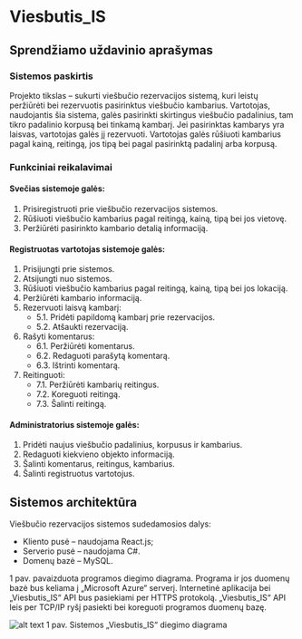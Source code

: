 # Viesbutis_IS
## Sprendžiamo uždavinio aprašymas
### Sistemos paskirtis

Projekto tikslas – sukurti viešbučio rezervacijos sistemą, kuri leistų peržiūrėti bei rezervuotis pasirinktus viešbučio kambarius.
Vartotojas, naudojantis šia sistema, galės pasirinkti skirtingus viešbučio padalinius, tam tikro padalinio korpusą bei tinkamą kambarį. Jei pasirinktas kambarys yra laisvas, vartotojas galės jį rezervuoti. Vartotojas galės rūšiuoti kambarius pagal kainą, reitingą, jos tipą bei pagal pasirinktą padalinį arba korpusą.
### Funkciniai reikalavimai

#### Svečias sistemoje galės:
1.	Prisiregistruoti prie viešbučio rezervacijos sistemos.
2.	Rūšiuoti viešbučio kambarius pagal reitingą, kainą, tipą bei jos vietovę.
3.	Peržiūrėti pasirinkto kambario detalią informaciją.
#### Registruotas vartotojas sistemoje galės:
1.	Prisijungti prie sistemos.
2.	Atsijungti nuo sistemos.
3.	Rūšiuoti viešbučio kambarius pagal reitingą, kainą, tipą bei jos lokaciją.
4.	Peržiūrėti kambario informaciją.
5.	Rezervuoti laisvą kambarį:
     * 5.1.	Pridėti papildomą kambarį prie rezervacijos.
     * 5.2.	Atšaukti rezervaciją.
6.	Rašyti komentarus:
     * 6.1.	Peržiūrėti komentarus.
     * 6.2.	Redaguoti parašytą komentarą.
     * 6.3.	Ištrinti komentarą.
7.	Reitinguoti:
     * 7.1.	Peržiūrėti kambarių reitingus.
     * 7.2.	Koreguoti reitingą.
     * 7.3.	Šalinti reitingą.
#### Administratorius sistemoje galės:
1.	Pridėti naujus viešbučio padalinius, korpusus ir kambarius.
2.	Redaguoti kiekvieno objekto informaciją.
3.	Šalinti komentarus, reitingus, kambarius.
4.	Šalinti registruotus vartotojus.

## Sistemos architektūra

Viešbučio rezervacijos sistemos sudedamosios dalys:
*	Kliento pusė – naudojama React.js;
*	Serverio pusė – naudojama C#.
*	Domenų bazė – MySQL.

1 pav. pavaizduota programos diegimo diagrama. Programa ir jos duomenų bazė bus keliama į „Microsoft Azure“ serverį. Internetinė aplikacija bei „Viesbutis_IS“ API bus pasiekiami per HTTPS protokolą. „Viesbutis_IS“ API leis per TCP/IP ryšį pasiekti bei koreguoti programos duomenų bazę.

![alt text](https://github.com/SuveizdisT/Viesbutis_IS/blob/main/deployment.jpg?raw=true) 
1 pav. Sistemos „Viesbutis_IS“ diegimo diagrama
